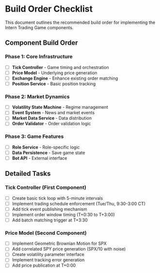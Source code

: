 # Build Order Checklist

This document outlines the recommended build order for implementing the Intern Trading Game components.

## Component Build Order

### Phase 1: Core Infrastructure
- [ ] **Tick Controller** - Game timing and orchestration
- [ ] **Price Model** - Underlying price generation
- [ ] **Exchange Engine** - Enhance existing order matching
- [ ] **Position Service** - Basic position tracking

### Phase 2: Market Dynamics
- [ ] **Volatility State Machine** - Regime management
- [ ] **Event System** - News and market events
- [ ] **Market Data Service** - Data distribution
- [ ] **Order Validator** - Order validation logic

### Phase 3: Game Features
- [ ] **Role Service** - Role-specific logic
- [ ] **Data Persistence** - Save game state
- [ ] **Bot API** - External interface

## Detailed Tasks

### Tick Controller (First Component)
- [ ] Create basic tick loop with 5-minute intervals
- [ ] Implement trading schedule enforcement (Tue/Thu, 9:30-3:00 CT)
- [ ] Add tick event publishing mechanism
- [ ] Implement order window timing (T+0:30 to T+3:00)
- [ ] Add batch matching trigger at T+3:30

### Price Model (Second Component)
- [ ] Implement Geometric Brownian Motion for SPX
- [ ] Add correlated SPY price generation (SPX/10 with noise)
- [ ] Create volatility parameter interface
- [ ] Implement tracking error generation
- [ ] Add price publication at T+0:00
